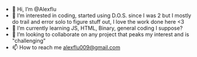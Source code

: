 - 👋 Hi, I’m @Alexflu
- 👀 I’m interested in coding, started using D.O.S. since I was 2 but I mostly do trail and error solo to figure stuff out, I love the work done here <3
- 🌱 I’m currently learning JS, HTML, Binary, general coding I suppose?
- 💞️ I’m looking to collaborate on any project that peaks my interest and is "challenging"
- 📫 How to reach me alexflu009@gmail.com

<!---
Alexflu/Alexflu is a ✨ special ✨ repository because its `README.md` (this file) appears on your GitHub profile.
You can click the Preview link to take a look at your changes.
--->
